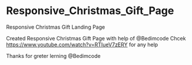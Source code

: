 # Responsive_Christmas_Gift_Page
Responsive Christmas Gift Landing Page 

Created Responsive Christmas Gift Page with help of @Bedimcode 
Chcek https://www.youtube.com/watch?v=RTIueV7zERY for any help 

Thanks for greter lerning @Bedimcode
